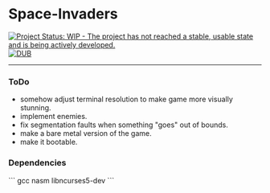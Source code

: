 # Space-Invaders

[![Project Status: WIP - The project has not reached a stable, usable state and is being actively developed.](http://www.repostatus.org/badges/0.1.0/wip.svg)](http://www.repostatus.org/#wip)
[![DUB](https://img.shields.io/dub/l/vibe-d.svg)]()

---

<h3> ToDo </h3>

* somehow adjust terminal resolution to make game more visually stunning.
* implement enemies.
* fix segmentation faults when something "goes" out of bounds.
* make a bare metal version of the game.
* make it bootable.

<h3> Dependencies </h3>
```
gcc nasm libncurses5-dev
```
